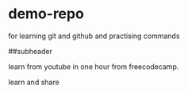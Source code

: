 # demo-repo
for learning git and github
and practising commands

##subheader

learn from youtube in one hour from freecodecamp.


learn and share